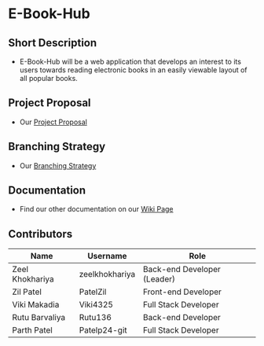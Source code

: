 # E-Book-Hub

## Short Description
* E-Book-Hub will be a web application that develops an interest to its users towards reading electronic books in an easily viewable layout of all popular books. 

## Project Proposal
* Our [Project Proposal](https://github.com/Patelzil/E-Book-Hub/blob/main/Documentation/ProjectProposal.md)

## Branching Strategy 
* Our [Branching Strategy](https://github.com/Patelzil/E-Book-Hub/blob/main/BRANCHING_STRATEGY.md)
## Documentation
* Find our other documentation on our [Wiki Page](https://github.com/Patelzil/E-Book-Hub/wiki)

## Contributors
| Name | Username | Role |
|---|---|---|
| Zeel Khokhariya| zeelkhokhariya | Back-end Developer (Leader) |
| Zil Patel | PatelZil | Front-end Developer |
| Viki Makadia | Viki4325 | Full Stack Developer |
| Rutu Barvaliya | Rutu136 | Back-end Developer |
| Parth Patel | Patelp24-git | Full Stack Developer|
